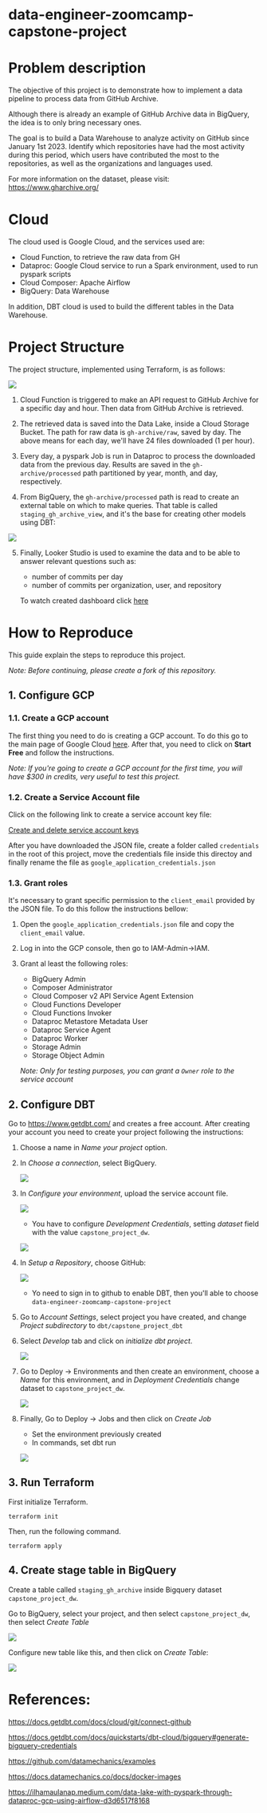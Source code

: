 # data-engineer-zoomcamp-capstone-project

# Problem description

The objective of this project is to demonstrate how to implement a data pipeline to process data from GitHub Archive.

Although there is already an example of GitHub Archive data in BigQuery, the idea is to only bring necessary ones.

The goal is to build a Data Warehouse to analyze activity on GitHub since January 1st 2023. Identify which repositories have had the most activity during this period, which users have contributed the most to the repositories, as well as the organizations and languages used.

For more information on the dataset, please visit: https://www.gharchive.org/

# Cloud

The cloud used is Google Cloud, and the services used are:

- Cloud Function, to retrieve the raw data from GH
- Dataproc: Google Cloud service to run a Spark environment, used to run pyspark scripts
- Cloud Composer: Apache Airflow
- BigQuery: Data Warehouse

In addition, DBT cloud is used to build the different tables in the Data Warehouse.

# Project Structure
The project structure, implemented using Terraform, is as follows:

![](assets/gcp_project_schema.png)

1. Cloud Function is triggered to make an API request to GitHub Archive for a specific day and hour. Then data from GitHub Archive is retrieved.

2. The retrieved data is saved into the Data Lake, inside a Cloud Storage Bucket. The path for raw data is `gh-archive/raw`, saved by day. The above means for each day, we'll have 24 files downloaded (1 per hour).

3. Every day, a pyspark Job is run in Dataproc to process the downloaded data from the previous day. Results are saved in the `gh-archive/processed` path partitioned by year, month, and day, respectively.

4. From BigQuery, the `gh-archive/processed` path is read to create an external table on which to make queries. That table is called `staging_gh_archive_view`, and it's the base for creating other models using DBT:

![](assets/dbt_model.PNG)

5. Finally, Looker Studio is used to examine the data and to be able to answer relevant questions such as:

    - number of commits per day
    - number of commits per organization, user, and repository

    To watch created dashboard click [here](https://lookerstudio.google.com/reporting/8a72b056-1657-4dd5-a7fa-461e41d7f937/page/in1MD)


# How to Reproduce

This guide explain the steps to reproduce this project.

*Note: Before continuing, please create a fork of this repository.*

## 1. Configure GCP

### 1.1. Create a GCP account

The first thing you need to do is creating a GCP account. To do this go to the main page of Google Cloud [here](https://cloud.google.com/). After that, you need to click on **Start Free** and follow the instructions.

*Note: If you're going to create a GCP account for the first time, you will have $300 in credits, very useful to test this project.*

### 1.2. Create a Service Account file

Click on the following link to create a service account key file:

[Create and delete service account keys](https://cloud.google.com/iam/docs/keys-create-delete)

After you have downloaded the JSON file, create a folder called `credentials` in the root of this project, move the credentials file inside this directoy and finally rename the file as `google_application_credentials.json`

### 1.3. Grant roles

It's necessary to grant specific permission to the `client_email` provided by the JSON file. To do this follow the instructions bellow:

1. Open the `google_application_credentials.json` file and copy the `client_email` value.

2. Log in into the GCP console, then go to IAM-Admin->IAM.

3. Grant al least the following roles:
    - BigQuery Admin
    - Composer Administrator
    - Cloud Composer v2 API Service Agent Extension
    - Cloud Functions Developer
    - Cloud Functions Invoker
    - Dataproc Metastore Metadata User
    - Dataproc Service Agent
    - Dataproc Worker
    - Storage Admin
    - Storage Object Admin

    *Note: Only for testing purposes, you can grant a `Owner` role to the service account*

## 2. Configure DBT

Go  to https://www.getdbt.com/ and creates a free account. After creating your account you need to create your project following the instructions:

1. Choose a name in *Name your project* option.

2. In *Choose a connection*, select BigQuery.

    ![](assets/select_bq_dbt.png)

3. In *Configure your environment*, upload the service account file.

    ![](assets/conf_env_bq_dbt.png)

    - You have to configure *Development Credentials*, setting *dataset* field with the value `capstone_project_dw`.

    ![](assets/set_dq_dataset_dbt.png)

4. In *Setup a Repository*, choose GitHub:

    ![](assets/set_github_dbt.png)

    - Yo need to sign in to github to enable DBT, then you'll able to choose `data-engineer-zoomcamp-capstone-project`

5. Go to *Account Settings*, select project you have created, and change *Project subdirectory* to `dbt/capstone_project_dbt`

6. Select *Develop* tab and click on *initialize dbt project*.

    ![](assets/initialize_project_git_dbt.png)

7. Go to Deploy -> Environments and then create an environment, choose a *Name* for this environment, and in *Deployment Credentials* change dataset to `capstone_project_dw`.

    ![](assets/set_pdb_dbt_project.png)

8. Finally, Go to Deploy -> Jobs and then click on *Create Job*
    - Set the environment previously created
    - In commands, set dbt run

    ![](assets/set_job_run_dbt.png)

## 3. Run Terraform

First initialize Terraform.
```
terraform init
```

Then, run the following command.
```
terraform apply
```

## 4. Create stage table in BigQuery

Create a table called `staging_gh_archive` inside Bigquery dataset `capstone_project_dw`.

Go to BigQuery, select your project, and then select `capstone_project_dw`, then select *Create Table*

![](assets/create_table_bq.png)

Configure new table like this, and then click on *Create Table*:

![](assets/create_external_table_dbt.png)


# References:

https://docs.getdbt.com/docs/cloud/git/connect-github

https://docs.getdbt.com/docs/quickstarts/dbt-cloud/bigquery#generate-bigquery-credentials

https://github.com/datamechanics/examples

https://docs.datamechanics.co/docs/docker-images

https://ilhamaulanap.medium.com/data-lake-with-pyspark-through-dataproc-gcp-using-airflow-d3d6517f8168
